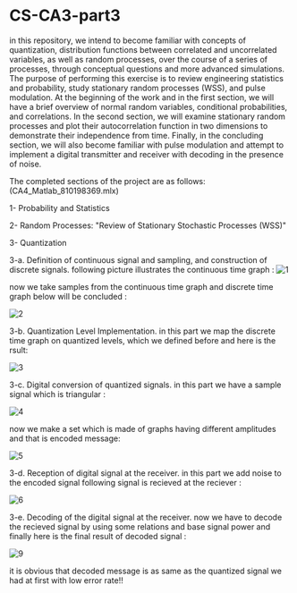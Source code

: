 # CS-CA3-part3
in this repository, we intend to become familiar with concepts of quantization, distribution functions between correlated and uncorrelated variables, as well as random processes, over the course of a series of processes, through conceptual questions and more advanced simulations.
The purpose of performing this exercise is to review engineering statistics and probability, study stationary random processes (WSS), and pulse modulation. At the beginning of the work and in the first section, we will have a brief overview of normal random variables, conditional probabilities, and correlations. In the second section, we will examine stationary random processes and plot their autocorrelation function in two dimensions to demonstrate their independence from time. Finally, in the concluding section, we will also become familiar with pulse modulation and attempt to implement a digital transmitter and receiver with decoding in the presence of noise.

The completed sections of the project are as follows: (CA4_Matlab_810198369.mlx)

1- Probability and Statistics

2- Random Processes: "Review of Stationary Stochastic Processes (WSS)"

3- Quantization

3-a. Definition of continuous signal and sampling, and construction of discrete signals.
following picture illustrates the continuous time graph :
![1](https://github.com/Mm-Fazlollahpour/CS-CA3-part3/assets/156366692/be4e274c-df40-40cb-9bba-9488832caa35)

now we take samples from the continuous time graph and discrete time graph below will be concluded :

![2](https://github.com/Mm-Fazlollahpour/CS-CA3-part3/assets/156366692/37a748b0-324a-485f-96ce-1661eda4d5ca)

3-b. Quantization Level Implementation.
in this part we map the discrete time graph on quantized levels, which we defined before and here is the rsult:

![3](https://github.com/Mm-Fazlollahpour/CS-CA3-part3/assets/156366692/ef605268-4eb9-4e02-8fb5-de7d7c4c849f)

3-c. Digital conversion of quantized signals.
in this part we have a sample signal which is triangular :

![4](https://github.com/Mm-Fazlollahpour/CS-CA3-part3/assets/156366692/1223e60b-8110-4f96-b0b3-597d2ee6b056)

now we make a set which is made of graphs having different amplitudes and that is encoded message:

![5](https://github.com/Mm-Fazlollahpour/CS-CA3-part3/assets/156366692/e23bc8b7-fc2c-4f46-adae-f6e9f8a6faf6)

3-d. Reception of digital signal at the receiver.
in this part we add noise to the encoded signal
following signal is recieved at the reciever :

![6](https://github.com/Mm-Fazlollahpour/CS-CA3-part3/assets/156366692/37b0b3ec-db76-4a18-91ca-98b9500c168b)

3-e. Decoding of the digital signal at the receiver.
now we have to decode the recieved signal by using some relations and base signal power 
and finally here is the final result of decoded signal :

![9](https://github.com/Mm-Fazlollahpour/CS-CA3-part3/assets/156366692/1927c241-9591-4098-ac79-5880e6628b10)

it is obvious that decoded message is as same as the quantized signal we had at first with low error rate!!


